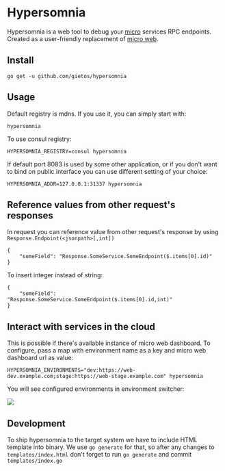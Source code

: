 # Hypersomnia

Hypersomnia is a web tool to debug your [micro](https://github.com/micro/go-micro) services RPC endpoints. 
Created as a user-friendly replacement of [micro web](https://github.com/micro/micro/tree/master/web).

## Install
```
go get -u github.com/gietos/hypersomnia
```

## Usage

Default registry is mdns. If you use it, you can simply start with:
```
hypersomnia
```

To use consul registry:
```
HYPERSOMNIA_REGISTRY=consul hypersomnia
```

If default port 8083 is used by some other application, or if you don't want to bind on public interface you can use different setting of your choice:
```
HYPERSOMNIA_ADDR=127.0.0.1:31337 hypersomnia
```

## Reference values from other request's responses

In request you can reference value from other request's response by using `Response.Endpoint(<jsonpath>[,int])` 

```
{
    "someField": "Response.SomeService.SomeEndpoint($.items[0].id)" 
}
```

To insert integer instead of string:

```
{
    "someField": "Response.SomeService.SomeEndpoint($.items[0].id,int)" 
}
```

## Interact with services in the cloud

This is possible if there's available instance of micro web dashboard. To configure, pass a map with 
environment name as a key and micro web dashboard url as value:

```
HYPERSOMNIA_ENVIRONMENTS="dev:https://web-dev.example.com;stage:https://web-stage.example.com" hypersomnia 
```

You will see configured environments in environment switcher:

![](https://i.imgur.com/FF5UxOt.png)

## Development

To ship hypersomnia to the target system we have to include HTML template into binary. We use `go generate` for that, so
after any changes to `templates/index.html` don't forget to run `go generate` and commit `templates/index.go`
 